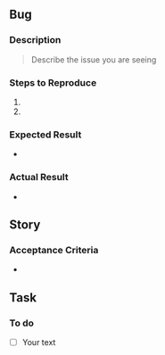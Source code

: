 
## Bug

### Description
> Describe the issue you are seeing

### Steps to Reproduce
1. 
2. 

### Expected Result
- 


### Actual Result
- 

## Story

### Acceptance Criteria
- 


## Task

### To do
- [ ] Your text
